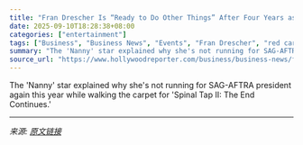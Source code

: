 ```yaml
---
title: "Fran Drescher Is “Ready to Do Other Things” After Four Years as SAG President, Says Union “Is in Fantastic Shape, Far Better Than When I Showed Up”"
date: 2025-09-10T18:28:38+08:00
categories: ["entertainment"]
tags: ["Business", "Business News", "Events", "Fran Drescher", "red carpet", "SAG", "SAG-AFTRA", "Spinal Tap II: The End Continues"]
summary: "The 'Nanny' star explained why she's not running for SAG-AFTRA president again this year while walking the carpet for 'Spinal Tap II: The End Continues.'"
source_url: "https://www.hollywoodreporter.com/business/business-news/fran-drescher-sag-president-better-shape-spinal-tap-ii-1236367262/"
---
```


The 'Nanny' star explained why she's not running for SAG-AFTRA president again this year while walking the carpet for 'Spinal Tap II: The End Continues.'

---

*来源: [原文链接](https://www.hollywoodreporter.com/business/business-news/fran-drescher-sag-president-better-shape-spinal-tap-ii-1236367262/)*
